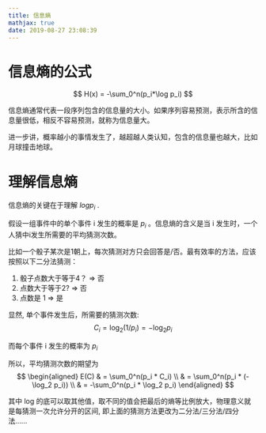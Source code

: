 ```yaml
---
title: 信息熵
mathjax: true
date: 2019-08-27 23:08:39
---
```


# 信息熵的公式 

$$
H(x) = -\sum_0^n(p_i*\log p_i)
$$

<!-- more -->

信息熵通常代表一段序列包含的信息量的大小。如果序列容易预测，表示所含的信息量很低，相反不容易预测，就称为信息量大。

进一步讲，概率越小的事情发生了，越超越人类认知，包含的信息量也越大，比如月球撞击地球。

# 理解信息熵


信息熵的关键在于理解 $log p_i$ .

假设一组事件中的单个事件 i 发生的概率是 $p_i$ 。信息熵的含义是当 i 发生时，一个人猜中i发生所需要的平均猜测次数。

比如一个骰子某次是1朝上，每次猜测对方只会回答是/否。最有效率的方法，应该按照以下二分法猜测：
1. 骰子点数大于等于4？ => 否
2. 点数大于等于2? => 否
3. 点数是 1 => 是

显然, 单个事件发生后，所需要的猜测次数:
$$
C_i = \log_2 (1/p_i) = -\log_2 p_i
$$

而每个事件 i 发生的概率为 $p_i$

所以，平均猜测次数的期望为 
$$
\begin{aligned}
E(C) & = \sum_0^n(p_i * C_i) \\
    & = \sum_0^n(p_i * (-\log_2 p_i)) \\
    & = -\sum_0^n(p_i * \log_2 p_i)
\end{aligned}
$$

其中 log 的底可以取其他值，取不同的值会把最后的熵等比例放大，物理意义就是每猜测一次允许分开的区间, 
即上面的猜测方法更改为二分法/三分法/四分法……
